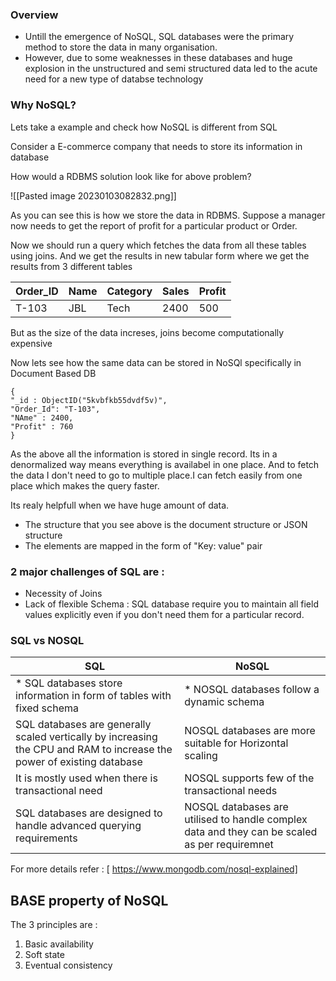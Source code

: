 ###  Overview
* Untill the emergence of NoSQL, SQL databases were the primary method to store the data in many organisation.
* However, due to some weaknesses in these databases and huge explosion in the unstructured and semi structured data led to the acute need for a new type of databse technology

### Why NoSQL?

Lets take a example and check how NoSQL is different from SQL

Consider a E-commerce company that needs to store its information in database

How would a RDBMS solution look like for above problem?

![[Pasted image 20230103082832.png]]

As  you can see this is how we store the data in RDBMS. Suppose a manager now needs to get the report of profit for a particular product or Order.

Now we should run a query which fetches the data from all these tables using joins. And we get the results in new tabular form where we get the results from 3 different tables

| Order_ID | Name | Category | Sales | Profit |
| --- | --- | --- |---| --- | 
| T-103 | JBL | Tech | 2400 | 500

But as the size of the data increses, joins become computationally expensive

Now lets see how the same data can be stored in NoSQl specifically in Document Based DB
```Mongo
{
"_id : ObjectID("5kvbfkb55dvdf5v)",
"Order_Id": "T-103",
"NAme" : 2400,
"Profit" : 760
}
```

As the above all the information is stored in single record. Its in a denormalized way means everything is availabel in one place. And to fetch the data I don't need to go to multiple place.I can fetch easily from one place which makes the query faster.

Its realy helpfull when we have huge amount of data.


* The structure that you see above is the document structure or JSON structure
* The elements are mapped in the form of "Key: value" pair

### 2 major challenges of SQL are :

*  Necessity of Joins
* Lack of flexible Schema : SQL database require you to maintain all field values explicitly even if you don't need them for a particular record.

### SQL vs NOSQL

|  SQL | NoSQL |
| --- | --- |
| * SQL databases store information in form of tables with fixed schema | * NOSQL databases follow a dynamic schema|
| SQL databases are generally scaled vertically by increasing the CPU and RAM to increase the power of existing database | NOSQL databases are more suitable for Horizontal scaling |
| It is mostly used when there is transactional need | NOSQL supports few of the transactional needs | 
| SQL databases are designed to handle advanced querying requirements | NOSQL databases are utilised to handle complex data and they can be scaled as per requiremnet |

For more details refer : [ https://www.mongodb.com/nosql-explained]

## BASE property of NoSQL

The 3 principles are :
 1) Basic availability
 2) Soft state
 3) Eventual consistency


